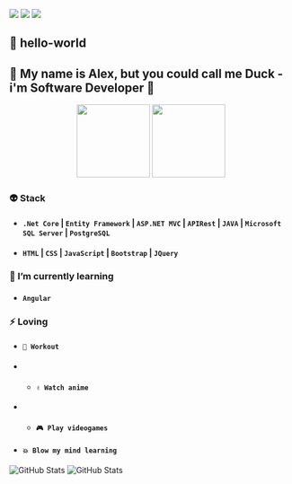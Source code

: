  <a href="https://deskiced.github.io" target="_blank"><img src="https://img.shields.io/badge/portfolio-0A0A0A?style=for-the-badge&logo=dev.to&logoColor=white"></a>
 <a href="https://www.linkedin.com/in/alex-cabanillas" target="_blank"><img src="https://img.shields.io/badge/-LinkedIn-%230077B5?style=for-the-badge&logo=linkedin&logoColor=white"></a>
 <a href = "mailto:cabanillasalex01@gmail.com"><img src="https://img.shields.io/badge/-Gmail-%23333?style=for-the-badge&logo=gmail&logoColor=white"></a>
 
## 👋 hello-world 
## 👦 My name is Alex, but you could call me Duck - i'm Software Developer 🚀 
<div align="center">
<img style="height: 130px" src="https://github-readme-stats.vercel.app/api?username=dducken&theme=gruvbox">
<img style="height: 130px" src="https://github-readme-stats.vercel.app/api/top-langs/?username=dducken&layout=compact&langs_count=7&theme=gruvbox">
</div>

### 👽 Stack
* #### **`.Net Core`** | **`Entity Framework`** | **`ASP.NET MVC`** | **`APIRest`** | **`JAVA`** | **`Microsoft SQL Server`** | **`PostgreSQL`**   
* #### **`HTML`** | **`CSS`** | **`JavaScript`** | **`Bootstrap`** | **`JQuery`**

### 🌟 I’m currently learning 
* #### **`Angular`**  

### ⚡ Loving 
* #### **`💪 Workout`** 
* * #### **`✌ Watch anime `**
* * #### **`🎮 Play videogames `**
* #### **`💥 Blow my mind learning`**

![GitHub Stats](https://github-readme-stats.vercel.app/api?username=dducken&theme=gruvbox)
![GitHub Stats](https://github-readme-stats.vercel.app/api/top-langs/?username=dducken&layout=compact&langs_count=7&theme=gruvbox)

<!--
**dducken/dducken** is a ✨ _special_ ✨ repository because its `README.md` (this file) appears on your GitHub profile.
-->
